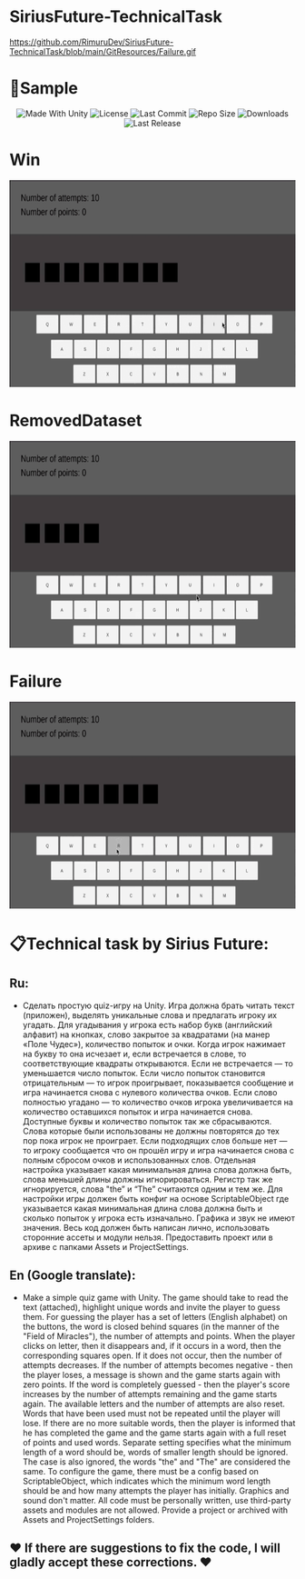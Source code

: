 # SiriusFuture-TechnicalTask
 
https://github.com/RimuruDev/SiriusFuture-TechnicalTask/blob/main/GitResources/Failure.gif


# :pushpin:Sample
<p align="center">
  <a>
    <img alt="Made With Unity" src="https://img.shields.io/badge/made%20with-Unity-57b9d3.svg?logo=Unity">
  </a>
  <a>
    <img alt="License" src="https://img.shields.io/github/license/RimuruDev/SiriusFuture-TechnicalTask?logo=github">
  </a>
  <a>
    <img alt="Last Commit" src="https://img.shields.io/github/last-commit/RimuruDev/SiriusFuture-TechnicalTask?logo=Mapbox&color=orange">
  </a>
  <a>
    <img alt="Repo Size" src="https://img.shields.io/github/repo-size/RimuruDev/SiriusFuture-TechnicalTask?logo=VirtualBox">
  </a>
  <a>
    <img alt="Downloads" src="https://img.shields.io/github/downloads/RimuruDev/SiriusFuture-TechnicalTask/total?color=brightgreen">
  </a>
  <a>
    <img alt="Last Release" src="https://img.shields.io/github/v/release/RimuruDev/SiriusFuture-TechnicalTask?include_prereleases&logo=Dropbox&color=yellow">
  </a>
</p>

# Win
<p align="center">
  <img width="736" height="364" src="https://github.com/RimuruDev/SiriusFuture-TechnicalTask/blob/main/GitResources/Win.gif">
</p>

# RemovedDataset
<p align="center">
  <img width="736" height="364" src="https://github.com/RimuruDev/SiriusFuture-TechnicalTask/blob/main/GitResources/RemovedDataset.gif">
</p>

# Failure
<p align="center">
  <img width="736" height="364" src="https://github.com/RimuruDev/SiriusFuture-TechnicalTask/blob/main/GitResources/Failure.gif">
</p>

# :clipboard:Technical task by Sirius Future:
<!---Sirius Future (05.07.2022 г №Л035-01255-50/00577910)-->
## Ru:
- Сделать простую quiz-игру на Unity. Игра должна брать читать текст (приложен), выделять уникальные слова и предлагать игроку их угадать. Для 
угадывания у игрока есть набор букв (английский алфавит) на кнопках, слово закрытое за 
квадратами (на манер «Поле Чудес»), количество попыток и очки. Когда игрок нажимает на 
букву то она исчезает и, если встречается в слове, то соответствующие квадраты 
открываются. Если не встречается — то уменьшается число попыток. Если число попыток 
становится отрицательным — то игрок проигрывает, показывается сообщение и игра 
начинается снова с нулевого количества очков. Если слово полностью угадано — то 
количество очков игрока увеличивается на количество оставшихся попыток и игра 
начинается снова. Доступные буквы и количество попыток так же сбрасываются.
Слова которые были использованы не должны повторятся до тех пор пока игрок не 
проиграет. Если подходящих слов больше нет — то игроку сообщается что он прошёл игру и 
игра начинается снова с полным сбросом очков и использованных слов. Отдельная настройка
указывает какая минимальная длина слова должна быть, слова меньшей длины должны 
игнорироваться. Регистр так же игнорируется, слова "the” и “The” считаются одним и тем же.
Для настройки игры должен быть конфиг на основе ScriptableObject где указывается какая 
минимальная длина слова должна быть и сколько попыток у игрока есть изначально.
Графика и звук не имеют значения. Весь код должен быть написан лично, использовать 
сторонние ассеты и модули нельзя.
Предоставить проект или в архиве с папками Assets и ProjectSettings.

## En (Google translate): 
- Make a simple quiz game with Unity. The game should take to read the text (attached), highlight unique words and invite the player to guess them. For
guessing the player has a set of letters (English alphabet) on the buttons, the word is closed behind
squares (in the manner of the "Field of Miracles"), the number of attempts and points. When the player clicks on
letter, then it disappears and, if it occurs in a word, then the corresponding squares
open. If it does not occur, then the number of attempts decreases. If the number of attempts
becomes negative - then the player loses, a message is shown and the game
starts again with zero points. If the word is completely guessed - then
the player's score increases by the number of attempts remaining and the game
starts again. The available letters and the number of attempts are also reset.
Words that have been used must not be repeated until the player
will lose. If there are no more suitable words, then the player is informed that he has completed the game and
the game starts again with a full reset of points and used words. Separate setting
specifies what the minimum length of a word should be, words of smaller length should
be ignored. The case is also ignored, the words "the" and "The" are considered the same.
To configure the game, there must be a config based on ScriptableObject, which indicates which
the minimum word length should be and how many attempts the player has initially.
Graphics and sound don't matter. All code must be personally written, use
third-party assets and modules are not allowed.
Provide a project or archived with Assets and ProjectSettings folders.

## :heart: If there are suggestions to fix the code, I will gladly accept these corrections. :heart:
